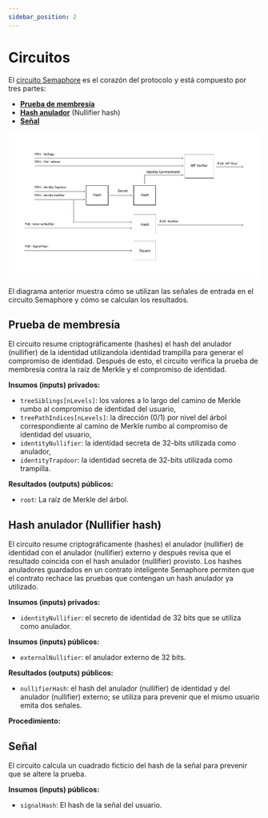 ```yaml
---
sidebar_position: 2
---
```


# Circuitos

El [circuito Semaphore](https://github.com/semaphore-protocol/semaphore/tree/main/packages/circuits) es el corazón del protocolo y está compuesto por tres partes:

-   [**Prueba de membresía**](/docs/technical-reference/circuits#proof-of-membership)
-   [**Hash anulador**](/docs/technical-reference/circuits#nullifier-hash) (Nullifier hash)
-   [**Señal**](/docs/technical-reference/circuits#signal)

![Semaphore circuit](https://github.com/semaphore-protocol/semaphore/raw/main/packages/circuits/scheme.png)

El diagrama anterior muestra cómo se utilizan las señales de entrada en el circuito Semaphore y cómo se calculan los resultados.

## Prueba de membresía

El circuito resume criptográficamente (hashes) el hash del anulador (nullifier) de la identidad utilizandola identidad trampilla para generar el compromiso de identidad. Después de esto, el circuito verifica la prueba de membresía contra la raíz de Merkle y el compromiso de identidad.

**Insumos (inputs) privados:**

-   `treeSiblings[nLevels]`: los valores a lo largo del camino de Merkle rumbo al compromiso de identidad del usuario, 
-   `treePathIndices[nLevels]`: la dirección (0/1) por nivel del árbol correspondiente al camino de Merkle rumbo al compromiso de identidad del usuario,
-   `identityNullifier`: la identidad secreta de 32-bits utilizada como anulador,
-   `identityTrapdoor`: la identidad secreta de 32-bits utilizada como trampilla.

**Resultados (outputs) públicos:**

-   `root`: La raíz de Merkle del árbol.

## Hash anulador (Nullifier hash)

El circuito resume criptográficamente (hashes) el anulador (nullifier) de identidad con el anulador (nullifier) externo y después revisa que el resultado coincida con el hash anulador (nullifier) provisto.
Los hashes anuladores guardados en un contrato inteligente Semaphore permiten que el contrato rechace las pruebas que contengan un hash anulador ya utilizado. 

**Insumos (inputs) privados:**

-   `identityNullifier`: el secreto de identidad de 32 bits que se utiliza como anulador.

**Insumos (inputs) públicos:**

-   `externalNullifier`: el anulador externo de 32 bits.

**Resultados (outputs) públicos:**

-   `nullifierHash`: el hash del anulador (nullifier) de identidad y del anulador (nullifier) externo; se utiliza para prevenir que el mismo usuario emita dos señales.

**Procedimiento:**

## Señal

El circuito calcula un cuadrado ficticio del hash de la señal para prevenir que se altere la prueba.

**Insumos (inputs) públicos:**

-   `signalHash`: El hash de la señal del usuario. 
